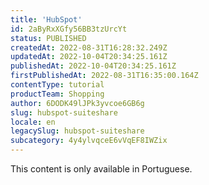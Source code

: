 ```yaml
---
title: 'HubSpot'
id: 2aByRxXGfy56BB3tzUrcYt
status: PUBLISHED
createdAt: 2022-08-31T16:28:32.249Z
updatedAt: 2022-10-04T20:34:25.161Z
publishedAt: 2022-10-04T20:34:25.161Z
firstPublishedAt: 2022-08-31T16:35:00.164Z
contentType: tutorial
productTeam: Shopping
author: 6DODK49lJPk3yvcoe6GB6g
slug: hubspot-suiteshare
locale: en
legacySlug: hubspot-suiteshare
subcategory: 4y4ylvqceE6vVqEF8IWZix
---
```


<div class="alert alert-warning">
  <p>This content is only available in Portuguese.</p>
</div>
